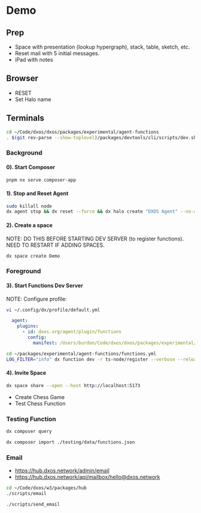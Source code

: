 # Demo

## Prep

- Space with presentation (lookup hypergraph), stack, table, sketch, etc.
- Reset mail with 5 initial messages.
- iPad with notes

## Browser

- RESET
- Set Halo name

## Terminals

```bash
cd ~/Code/dxos/dxos/packages/experimental/agent-functions
. $(git rev-parse --show-toplevel)/packages/devtools/cli/scripts/dev.sh
```

### Background

#### 0). Start Composer

```bash
pnpm nx serve composer-app
```

#### 1). Stop and Reset Agent

```bash
sudo killall node
dx agent stop && dx reset --force && dx halo create "DXOS Agent" --no-agent && dx halo identity --no-agent && dx agent start -f
```

#### 2). Create a space

NOTE: DO THIS BEFORE STARTING DEV SERVER (to register functions). NEED TO RESTART IF ADDING SPACES.

```bash
dx space create Demo
```

### Foreground

#### 3). Start Functions Dev Server

NOTE: Configure profile:

```bash
vi ~/.config/dx/profile/default.yml
```
```yaml
  agent:
    plugins:
      - id: dxos.org/agent/plugin/functions
        config:
          manifest: /Users/burdon/Code/dxos/dxos/packages/experimental/agent-functions/functions.yml
```

```bash
cd ~/packages/experimental/agent-functions/functions.yml
LOG_FILTER="info" dx function dev -r ts-node/register --verbose --reload
```

#### 4). Invite Space

```bash
dx space share --open --host http://localhost:5173
```

- Create Chess Game
- Test Chess Function

### Testing Function

```bash
dx composer query
```

```bash
dx composer import ./testing/data/functions.json
```

### Email

- https://hub.dxos.network/admin/email
- https://hub.dxos.network/api/mailbox/hello@dxos.network

```bash
cd ~/Code/dxos/w3/packages/hub
./scripts/email

./scripts/send_email
```
